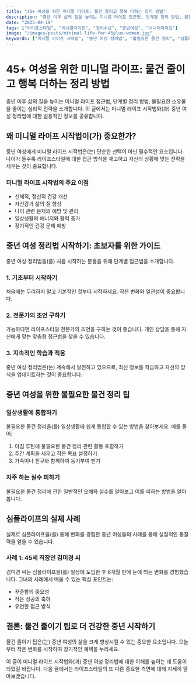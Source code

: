 ```yaml
---
title: "45+ 여성을 위한 미니멀 라이프: 물건 줄이고 행복 더하는 정리 방법"
description: "중년 이후 삶의 질을 높이는 미니멀 라이프 접근법, 단계별 정리 방법, 불필요한 소유물을 줄이는 심리적 전략을 소개합니다."
date: "2025-04-19"
tags: ["라이프스타일", "미니멀라이프", "정리수납", "중년여성", "시니어라이프"]
image: "/images/posts/minimal-life-for-45plus-women.jpg"
keywords: ["미니멀 라이프 시작법", "중년 여성 정리법", "불필요한 물건 정리", "심플라이프", "물건 줄이기 팁"]
---
```


# 45+ 여성을 위한 미니멀 라이프: 물건 줄이고 행복 더하는 정리 방법

중년 이후 삶의 질을 높이는 미니멀 라이프 접근법, 단계별 정리 방법, 불필요한 소유물을 줄이는 심리적 전략을 소개합니다. 이 글에서는 미니멀 라이프 시작법와(과) 중년 여성 정리법에 대한 실용적인 정보를 공유합니다.

## 왜 미니멀 라이프 시작법이(가) 중요한가?

중년 여성에게 미니멀 라이프 시작법은(는) 단순한 선택이 아닌 필수적인 요소입니다. 나이가 들수록 라이프스타일에 대한 접근 방식을 재고하고 자신의 상황에 맞는 전략을 세우는 것이 중요합니다.

### 미니멀 라이프 시작법의 주요 이점

- 신체적, 정신적 건강 개선
- 자신감과 삶의 질 향상
- 나이 관련 문제의 예방 및 관리
- 일상생활의 에너지와 활력 증가
- 장기적인 건강 문제 예방

## 중년 여성 정리법 시작하기: 초보자를 위한 가이드

중년 여성 정리법을(를) 처음 시작하는 분들을 위해 단계별 접근법을 소개합니다.

### 1. 기초부터 시작하기

처음에는 무리하지 말고 기본적인 것부터 시작하세요. 작은 변화와 일관성이 중요합니다.

### 2. 전문가의 조언 구하기

가능하다면 라이프스타일 전문가의 조언을 구하는 것이 좋습니다. 개인 상담을 통해 자신에게 맞는 맞춤형 접근법을 찾을 수 있습니다.

### 3. 지속적인 학습과 적응

중년 여성 정리법은(는) 계속해서 발전하고 있으므로, 최신 정보를 학습하고 자신의 방식을 업데이트하는 것이 중요합니다.

## 중년 여성을 위한 불필요한 물건 정리 팁

### 일상생활에 통합하기

불필요한 물건 정리을(를) 일상생활에 쉽게 통합할 수 있는 방법을 찾아보세요. 예를 들어:

1. 아침 루틴에 불필요한 물건 정리 관련 활동 포함하기
2. 주간 계획을 세우고 작은 목표 설정하기
3. 가족이나 친구와 함께하여 동기부여 받기

### 자주 하는 실수 피하기

불필요한 물건 정리에 관한 일반적인 오해와 실수를 알아보고 이를 피하는 방법을 알아봅니다.

## 심플라이프의 실제 사례

실제로 심플라이프을(를) 통해 변화를 경험한 중년 여성들의 사례를 통해 실질적인 통찰력을 얻을 수 있습니다.

### 사례 1: 45세 직장인 김미경 씨

김미경 씨는 심플라이프을(를) 일상에 도입한 후 6개월 만에 눈에 띄는 변화를 경험했습니다. 그녀의 사례에서 배울 수 있는 핵심 포인트는:

- 꾸준함의 중요성
- 작은 성공의 축하
- 유연한 접근 방식

## 결론: 물건 줄이기 팁로 더 건강한 중년 시작하기

물건 줄이기 팁은(는) 중년 여성의 삶을 크게 향상시킬 수 있는 중요한 요소입니다. 오늘부터 작은 변화를 시작하여 장기적인 혜택을 누리세요.

이 글이 미니멀 라이프 시작법와(과) 중년 여성 정리법에 대한 이해를 높이는 데 도움이 되었길 바랍니다. 다음 글에서는 라이프스타일의 또 다른 중요한 측면에 대해 자세히 알아보겠습니다.

